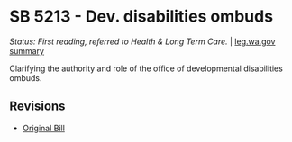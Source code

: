 # SB 5213 - Dev. disabilities ombuds
*Status: First reading, referred to Health & Long Term Care.* | [leg.wa.gov summary](https://app.leg.wa.gov/billsummary?BillNumber=5213&Year=2021)

Clarifying the authority and role of the office of developmental disabilities ombuds.

## Revisions
* [Original Bill](1/)
